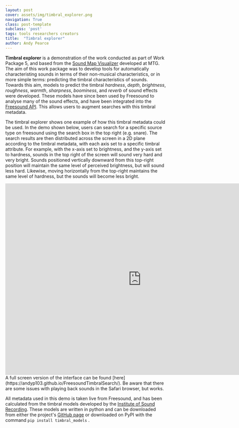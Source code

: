 ```yaml
---
layout: post
cover: assets/img/timbral_explorer.png
navigation: True
class: post-template
subclass: 'post'
tags: tools researchers creators
title:  "Timbral explorer"
author: Andy Pearce
---
```


**Timbral explorer** is a demonstration of the work conducted as part of Work Package 5, and based from the [Sound Map Visualizer](https://labs.freesound.org/apps/freesound-explorer.html) developed at MTG.  The aim of this work package was to develop tools for automatically characteristing sounds in terms of their non-musical characteristics, or in more simple terms: predicting the timbral characteristics of sounds.  Towards this aim, models to predict the timbral *hardness*, *depth*, *brightness*, *roughness*, *warmth*, *sharpness*, *boominess*, and *reverb* of sound effects were developed.  These models have since been used by Freesound to analyse many of the sound effects, and have been  integrated into the [Freesound API](https://www.audiocommons.org/2017/08/01/freesound-api.html).  This allows users to augment searches with this timbral metadata.

The timbral explorer shows one example of how this timbral metadata could be used.  In the demo shown below, users can search for a specific source type on freesound using the search box in the top right (e.g. snare).  The search results are then distributed across the screen in a 2D plane according to the timbral metadata, with each axis set to a specific timbral attribute.  For example, with the x-axis set to brightness, and the y-axis set to hardness, sounds in the top right of the screen will sound very hard and very bright.  Sounds positioned vertically downward from this top-right position will maintain the same level of perceived brightness, but will sound less hard.  Likewise, moving horizontally from the top-right maintains the same level of hardness, but the sounds will become less bright.

<iframe frameborder="0" scrolling="no" src="https://andyp103.github.io/FreesoundTimbralSearch/" width="850" height="600"></iframe>
A full screen version of the interface can be found [here](https://andyp103.github.io/FreesoundTimbralSearch/).  Be aware that there are some issues with playing back sounds in the Safari browser, but works.  

All metadata used in this demo is taken live from Freesound, and has been calculated from the timbral models developed by the [Institute of Sound Recording](http://www.iosr.uk/AudioCommons/).  These models are written in python and can be downloaded from either the project's [GitHub page](https://github.com/AudioCommons/timbral_models) or downloaded on PyPI with the command `pip install timbral_models` .


